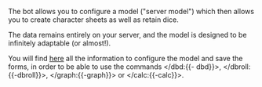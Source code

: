 The bot allows you to configure a model ("server model") which then allows you to create character sheets as well as retain dice.

The data remains entirely on your server, and the model is designed to be infinitely adaptable (or almost!).

You will find [here](<https://dicelette.github.io/en/docs/sheet/model>) all the information to configure the model and save the forms, in order to be able to use the commands </dbd:{{- 
dbd}}>, </dbroll:{{-dbroll}}>, </graph:{{-graph}}> or </calc:{{-calc}}>.